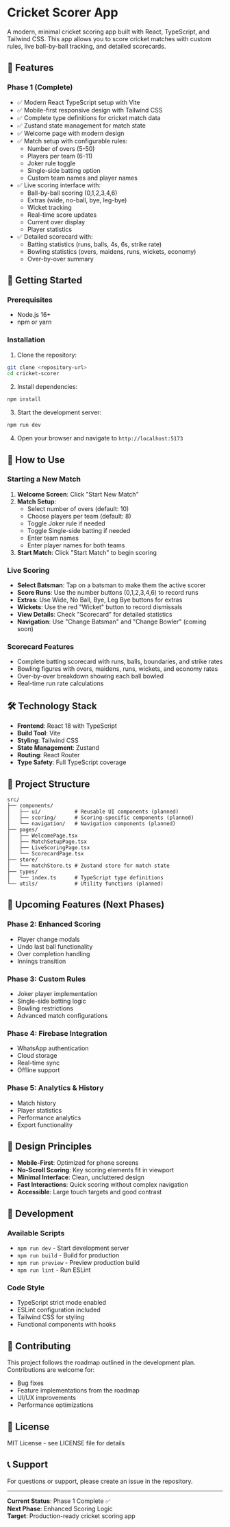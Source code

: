 # Cricket Scorer App

A modern, minimal cricket scoring app built with React, TypeScript, and Tailwind CSS. This app allows you to score cricket matches with custom rules, live ball-by-ball tracking, and detailed scorecards.

## 🏏 Features

### Phase 1 (Complete)
- ✅ Modern React TypeScript setup with Vite
- ✅ Mobile-first responsive design with Tailwind CSS
- ✅ Complete type definitions for cricket match data
- ✅ Zustand state management for match state
- ✅ Welcome page with modern design
- ✅ Match setup with configurable rules:
  - Number of overs (5-50)
  - Players per team (6-11)
  - Joker rule toggle
  - Single-side batting option
  - Custom team names and player names
- ✅ Live scoring interface with:
  - Ball-by-ball scoring (0,1,2,3,4,6)
  - Extras (wide, no-ball, bye, leg-bye)
  - Wicket tracking
  - Real-time score updates
  - Current over display
  - Player statistics
- ✅ Detailed scorecard with:
  - Batting statistics (runs, balls, 4s, 6s, strike rate)
  - Bowling statistics (overs, maidens, runs, wickets, economy)
  - Over-by-over summary

## 🚀 Getting Started

### Prerequisites
- Node.js 16+ 
- npm or yarn

### Installation

1. Clone the repository:
```bash
git clone <repository-url>
cd cricket-scorer
```

2. Install dependencies:
```bash
npm install
```

3. Start the development server:
```bash
npm run dev
```

4. Open your browser and navigate to `http://localhost:5173`

## 📱 How to Use

### Starting a New Match

1. **Welcome Screen**: Click "Start New Match"
2. **Match Setup**: 
   - Select number of overs (default: 10)
   - Choose players per team (default: 8)
   - Toggle Joker rule if needed
   - Toggle Single-side batting if needed
   - Enter team names
   - Enter player names for both teams
3. **Start Match**: Click "Start Match" to begin scoring

### Live Scoring

- **Select Batsman**: Tap on a batsman to make them the active scorer
- **Score Runs**: Use the number buttons (0,1,2,3,4,6) to record runs
- **Extras**: Use Wide, No Ball, Bye, Leg Bye buttons for extras
- **Wickets**: Use the red "Wicket" button to record dismissals
- **View Details**: Check "Scorecard" for detailed statistics
- **Navigation**: Use "Change Batsman" and "Change Bowler" (coming soon)

### Scorecard Features

- Complete batting scorecard with runs, balls, boundaries, and strike rates
- Bowling figures with overs, maidens, runs, wickets, and economy rates
- Over-by-over breakdown showing each ball bowled
- Real-time run rate calculations

## 🛠️ Technology Stack

- **Frontend**: React 18 with TypeScript
- **Build Tool**: Vite
- **Styling**: Tailwind CSS
- **State Management**: Zustand
- **Routing**: React Router
- **Type Safety**: Full TypeScript coverage

## 📁 Project Structure

```
src/
├── components/
│   ├── ui/           # Reusable UI components (planned)
│   ├── scoring/      # Scoring-specific components (planned)
│   └── navigation/   # Navigation components (planned)
├── pages/
│   ├── WelcomePage.tsx
│   ├── MatchSetupPage.tsx
│   ├── LiveScoringPage.tsx
│   └── ScorecardPage.tsx
├── store/
│   └── matchStore.ts # Zustand store for match state
├── types/
│   └── index.ts      # TypeScript type definitions
└── utils/            # Utility functions (planned)
```

## 🎯 Upcoming Features (Next Phases)

### Phase 2: Enhanced Scoring
- Player change modals
- Undo last ball functionality
- Over completion handling
- Innings transition

### Phase 3: Custom Rules
- Joker player implementation
- Single-side batting logic
- Bowling restrictions
- Advanced match configurations

### Phase 4: Firebase Integration
- WhatsApp authentication
- Cloud storage
- Real-time sync
- Offline support

### Phase 5: Analytics & History
- Match history
- Player statistics
- Performance analytics
- Export functionality

## 🎨 Design Principles

- **Mobile-First**: Optimized for phone screens
- **No-Scroll Scoring**: Key scoring elements fit in viewport
- **Minimal Interface**: Clean, uncluttered design
- **Fast Interactions**: Quick scoring without complex navigation
- **Accessible**: Large touch targets and good contrast

## 🧪 Development

### Available Scripts

- `npm run dev` - Start development server
- `npm run build` - Build for production
- `npm run preview` - Preview production build
- `npm run lint` - Run ESLint

### Code Style

- TypeScript strict mode enabled
- ESLint configuration included
- Tailwind CSS for styling
- Functional components with hooks

## 🤝 Contributing

This project follows the roadmap outlined in the development plan. Contributions are welcome for:

- Bug fixes
- Feature implementations from the roadmap
- UI/UX improvements
- Performance optimizations

## 📄 License

MIT License - see LICENSE file for details

## 📞 Support

For questions or support, please create an issue in the repository.

---

**Current Status**: Phase 1 Complete ✅  
**Next Phase**: Enhanced Scoring Logic  
**Target**: Production-ready cricket scoring app
